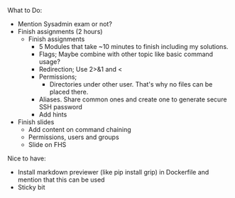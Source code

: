 What to Do:

* Mention Sysadmin exam or not?
* Finish assignments (2 hours)
  * Finish assignments
    * 5 Modules that take ~10 minutes to finish including my solutions.
    * Flags; Maybe combine with other topic like basic command usage?
    * Redirection; Use 2>&1 and <
    * Permissions;
      * Directories under other user. That's why no files can be placed there.
    * Aliases. Share common ones and create one to generate secure SSH password
    * Add hints
* Finish slides
  * Add content on command chaining
  * Permissions, users and groups 
  * Slide on FHS

Nice to have:

* Install markdown previewer (like pip install grip) in Dockerfile and mention that this can be used
* Sticky bit